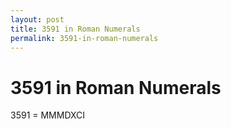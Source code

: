 ```yaml
---
layout: post
title: 3591 in Roman Numerals
permalink: 3591-in-roman-numerals
---
```


# 3591 in Roman Numerals

3591 = MMMDXCI
